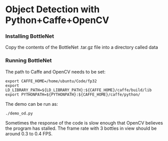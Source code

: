 # Object Detection with Python+Caffe+OpenCV

### Installing BottleNet

Copy the contents of the BottleNet .tar.gz file into a directory called data

### Running BottleNet

The path to Caffe and OpenCV needs to be set:

```
export CAFFE_HOME=/home/ubuntu/Code/fp32
export LD_LIBRARY_PATH=${LD_LIBRARY_PATH}:${CAFFE_HOME}/caffe/build/lib
export PYTHONPATH=${PYTHONPATH}:${CAFFE_HOME}/caffe/python/
```

The demo can be run as:

```
./demo_od.py
```

Sometimes the response of the code is slow enough that OpenCV believes the program has stalled.  The frame rate with 3 bottles in view should be around 0.3 to 0.4 FPS.

